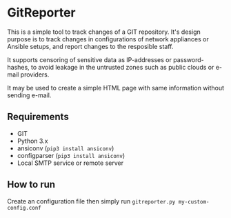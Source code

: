 GitReporter
===========
This is a simple tool to track changes of a GIT repository. It's design purpose is to track changes in  configurations of network appliances or Ansible setups, and report changes to the resposible staff.

It supports censoring of sensitive data as IP-addresses or password-hashes, to avoid leakage in the untrusted zones such as public clouds or e-mail providers.

It may be used to create a simple HTML page with same information without sending e-mail.


Requirements
-----------
  * GIT
  * Python 3.x
  * ansiconv (`pip3 install ansiconv`)
  * configparser (`pip3 install ansiconv`)
  * Local SMTP service or remote server


How to run
----------
Create an configuration file then simply run `gitreporter.py my-custom-config.conf`

